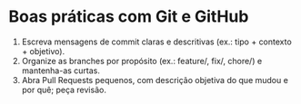 # Boas práticas com Git e GitHub

1. Escreva mensagens de commit claras e descritivas (ex.: tipo + contexto + objetivo).
2. Organize as branches por propósito (ex.: feature/, fix/, chore/) e mantenha-as curtas.
3. Abra Pull Requests pequenos, com descrição objetiva do que mudou e por quê; peça revisão.
